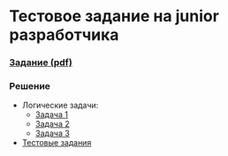 # Тестовое задание на junior разработчика

### [Задание (pdf)](junior.pdf)

### Решение

* Логические задачи:
    * [Задача 1](logic-1.md)
    * [Задача 2](logic-2.md)
    * [Задача 3](logic-3.md)
* [Тестовые задания](main.js)
